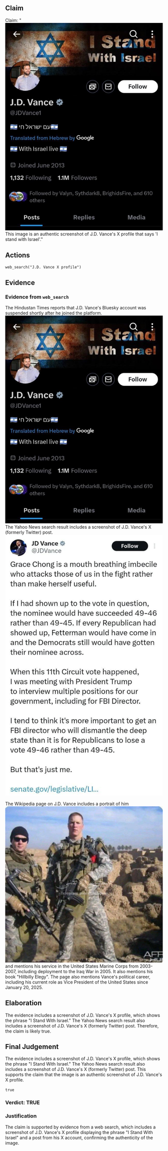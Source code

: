 ## Claim
Claim: "![image 19](media/26.jpg) This image is an authentic screenshot of J.D. Vance's X profile that says 'I stand with Israel'."

## Actions
```
web_search("J.D. Vance X profile")
```

## Evidence
### Evidence from `web_search`
The Hindustan Times reports that J.D. Vance's Bluesky account was suspended shortly after he joined the platform. ![image 19](media/26.jpg) The Yahoo News search result includes a screenshot of J.D. Vance's X (formerly Twitter) post. ![image 1058](media/2025-07-20_10-12-1753006359-449536.jpg)

The Wikipedia page on J.D. Vance includes a portrait of him ![image 1](media/0.jpg) and mentions his service in the United States Marine Corps from 2003-2007, including deployment to the Iraq War in 2005. It also mentions his book "Hillbilly Elegy". The page also mentions Vance's political career, including his current role as Vice President of the United States since January 20, 2025.


## Elaboration
The evidence includes a screenshot of J.D. Vance's X profile, which shows the phrase "I Stand With Israel." The Yahoo News search result also includes a screenshot of J.D. Vance's X (formerly Twitter) post. Therefore, the claim is likely true.


## Final Judgement
The evidence includes a screenshot of J.D. Vance's X profile, which shows the phrase "I Stand With Israel." The Yahoo News search result also includes a screenshot of J.D. Vance's X (formerly Twitter) post. This supports the claim that the image is an authentic screenshot of J.D. Vance's X profile.

`true`


### Verdict: TRUE

### Justification
The claim is supported by evidence from a web search, which includes a screenshot of J.D. Vance's X profile displaying the phrase "I Stand With Israel" and a post from his X account, confirming the authenticity of the image.
